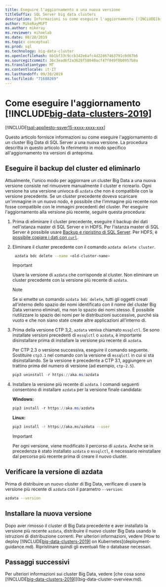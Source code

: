 ```yaml
---
title: Eseguire l'aggiornamento a una nuova versione
titleSuffix: SQL Server big data clusters
description: Informazioni su come eseguire l'aggiornamento [!INCLUDE[big-data-clusters-2019](../includes/ssbigdataclusters-ver15.md)] (anteprima) a una nuova versione.
author: MikeRayMSFT
ms.author: mikeray
ms.reviewer: mihaelab
ms.date: 08/28/2019
ms.topic: conceptual
ms.prod: sql
ms.technology: big-data-cluster
ms.openlocfilehash: bb1bf33c9ccb342e6afc4d22d67463791c0d67b6
ms.sourcegitcommit: 36c3ead6f2a3628f58040acf47f049f0b0957b8a
ms.translationtype: MT
ms.contentlocale: it-IT
ms.lasthandoff: 09/30/2019
ms.locfileid: "71688269"
---
```

# <a name="how-to-upgrade-includebig-data-clusters-2019includesssbigdataclusters-ss-novermd"></a>Come eseguire l'aggiornamento [!INCLUDE[big-data-clusters-2019](../includes/ssbigdataclusters-ss-nover.md)]

[!INCLUDE[tsql-appliesto-ssver15-xxxx-xxxx-xxx](../includes/tsql-appliesto-ssver15-xxxx-xxxx-xxx.md)]

Questo articolo fornisce informazioni su come eseguire l'aggiornamento di un cluster Big Data di SQL Server a una nuova versione. La procedura descritta in questo articolo fa riferimento in modo specifico all'aggiornamento tra versioni di anteprima.

## <a name="backup-and-delete-the-old-cluster"></a>Eseguire il backup del cluster ed eliminarlo

Attualmente, l'unico modo per aggiornare un cluster Big Data a una nuova versione consiste nel rimuovere manualmente il cluster e ricrearlo. Ogni versione ha una versione univoca di `azdata` che non è compatibile con la versione precedente. Se un cluster precedente doveva scaricare un'immagine in un nuovo nodo, è possibile che l'immagine più recente non fosse compatibile con le immagini precedenti del cluster. Per eseguire l'aggiornamento alla versione più recente, seguire questa procedura:

1. Prima di eliminare il cluster precedente, eseguire il backup dei dati nell'istanza master di SQL Server e in HDFS. Per l'istanza master di SQL Server è possibile usare [Backup e ripristino di SQL Server](data-ingestion-restore-database.md). Per HDFS, è [possibile copiare i dati con `curl`](data-ingestion-curl.md).

1. Eliminare il cluster precedente con il comando `azdata delete cluster`.

   ```bash
    azdata bdc delete --name <old-cluster-name>
   ```

   > [!Important]
   > Usare la versione di `azdata` che corrisponde al cluster. Non eliminare un cluster precedente con la versione più recente di `azdata`.

   > [!Note]
   > Se si emette un comando `azdata bdc delete`, tutti gli oggetti creati all'interno dello spazio dei nomi identificato con il nome del cluster Big Data verranno eliminati, ma non lo spazio dei nomi stesso. È possibile riutilizzare lo spazio dei nomi per le distribuzioni successive, purché sia vuoto e che non siano state create altre applicazioni all'interno di.

1. Prima della versione CTP 3,2, `azdata` veniva chiamato `mssqlctl`. Se sono installate versioni precedenti di `mssqlctl` o `azdata`, è importante disinstallare prima di installare la versione più recente di `azdata`.

   Per CTP 2.3 o versione successiva, eseguire il comando seguente. Sostituire `ctp3.1` nel comando con la versione di `mssqlctl` in cui si sta disinstallando. Se la versione è precedente a CTP 3.1, aggiungere un trattino prima del numero di versione (ad esempio, `ctp-2.5`).

   ```powershell
   pip3 uninstall -r https://aka.ms/azdata
   ```

1. Installare la versione più recente di `azdata`. I comandi seguenti consentono di installare `azdata` per la versione finale candidata:

   **Windows:**

   ```powershell
   pip3 install -r https://aka.ms/azdata
   ```

   **Linux:**

   ```bash
   pip3 install -r https://aka.ms/azdata --user
   ```

   > [!IMPORTANT]
   > Per ogni versione, viene modificato il percorso di `azdata`. Anche se in precedenza è stato installato `azdata` o `mssqlctl`, è necessario reinstallare dal percorso più recente prima di creare il nuovo cluster.

## <a id="azdataversion"></a> Verificare la versione di azdata

Prima di distribuire un nuovo cluster di Big Data, verificare di usare la versione più recente di `azdata` con il parametro `--version`:

```bash
azdata --version
```

## <a name="install-the-new-release"></a>Installare la nuova versione

Dopo aver rimosso il cluster di Big Data precedente e aver installato la versione più recente `azdata`, distribuire il nuovo cluster Big Data usando le istruzioni di distribuzione correnti. Per ulteriori informazioni, vedere [How to deploy [!INCLUDE[big-data-clusters-2019](../includes/ssbigdataclusters-ss-nover.md)] on Kubernetes](deployment-guidance.md). Ripristinare quindi gli eventuali file o database necessari.

## <a name="next-steps"></a>Passaggi successivi

Per ulteriori informazioni sui cluster Big Data, vedere [che cosa sono [!INCLUDE[big-data-clusters-2019](../includes/ssbigdataclusters-ss-nover.md)]](big-data-cluster-overview.md).
